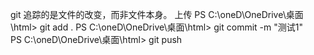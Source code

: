git 追踪的是文件的改变，而非文件本身。
上传
PS C:\oneD\OneDrive\桌面\html> git add .
PS C:\oneD\OneDrive\桌面\html> git commit -m "测试1"  
PS C:\oneD\OneDrive\桌面\html> git push
